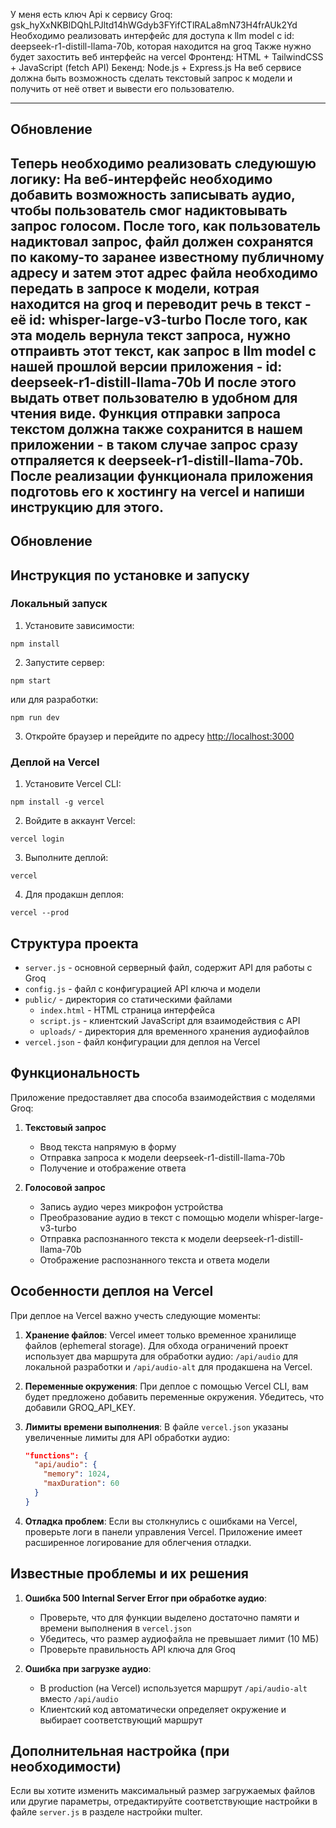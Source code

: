 У меня есть ключ Api к сервису Groq: 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
Необходимо реализовать интерфейс для доступа к llm model с id: deepseek-r1-distill-llama-70b, которая находится на groq 
Также нужно будет захостить веб интерфейс на vercel
Фронтенд: HTML + TailwindCSS + JavaScript (fetch API)
Бекенд: Node.js + Express.js
На веб сервисе должна быть возможность сделать текстовый запрос к модели и получить от неё ответ и вывести его пользователю. 




----------------------------------------------------------------------------------------------------------------------------
Обновление
----------------------------------------------------------------------------------------------------------------------------
Теперь необходимо реализовать следуюшую логику: 
На веб-интерфейс необходимо добавить возможность записывать аудио, чтобы пользователь смог надиктовывать запрос голосом. 
После того, как пользователь надиктовал запрос, файл должен сохранятся по какому-то заранее известному публичному адресу и затем этот адрес файла необходимо передать в запросе к модели, котрая находится на groq и переводит речь в текст - её id: whisper-large-v3-turbo
После того, как эта модель вернула текст запроса, нужно отпраивть этот текст, как запрос в llm model с нашей прошлой версии приложения - id: deepseek-r1-distill-llama-70b
И после этого выдать ответ пользователю в удобном для чтения виде. 
Функция отправки запроса текстом должна также сохранится в нашем приложении - в таком случае запрос сразу отпраляется к deepseek-r1-distill-llama-70b. 
После реализации функционала приложения подготовь его к хостингу на vercel и напиши инструкцию для этого. 
----------------------------------------------------------------------------------------------------------------------------
Обновление
----------------------------------------------------------------------------------------------------------------------------

## Инструкция по установке и запуску

### Локальный запуск

1. Установите зависимости:
```
npm install
```

2. Запустите сервер:
```
npm start
```
или для разработки:
```
npm run dev
```

3. Откройте браузер и перейдите по адресу [http://localhost:3000](http://localhost:3000)

### Деплой на Vercel

1. Установите Vercel CLI:
```
npm install -g vercel
```

2. Войдите в аккаунт Vercel:
```
vercel login
```

3. Выполните деплой:
```
vercel
```

4. Для продакшн деплоя:
```
vercel --prod
```

## Структура проекта

- `server.js` - основной серверный файл, содержит API для работы с Groq
- `config.js` - файл с конфигурацией API ключа и модели
- `public/` - директория со статическими файлами
  - `index.html` - HTML страница интерфейса
  - `script.js` - клиентский JavaScript для взаимодействия с API
  - `uploads/` - директория для временного хранения аудиофайлов
- `vercel.json` - файл конфигурации для деплоя на Vercel

## Функциональность

Приложение предоставляет два способа взаимодействия с моделями Groq:

1. **Текстовый запрос**
   - Ввод текста напрямую в форму
   - Отправка запроса к модели deepseek-r1-distill-llama-70b
   - Получение и отображение ответа

2. **Голосовой запрос**
   - Запись аудио через микрофон устройства
   - Преобразование аудио в текст с помощью модели whisper-large-v3-turbo
   - Отправка распознанного текста к модели deepseek-r1-distill-llama-70b
   - Отображение распознанного текста и ответа модели

## Особенности деплоя на Vercel

При деплое на Vercel важно учесть следующие моменты:

1. **Хранение файлов**: Vercel имеет только временное хранилище файлов (ephemeral storage). Для обхода ограничений проект использует два маршрута для обработки аудио: `/api/audio` для локальной разработки и `/api/audio-alt` для продакшена на Vercel.

2. **Переменные окружения**: При деплое с помощью Vercel CLI, вам будет предложено добавить переменные окружения. Убедитесь, что добавили GROQ_API_KEY.

3. **Лимиты времени выполнения**: В файле `vercel.json` указаны увеличенные лимиты для API обработки аудио:
   ```json
   "functions": {
     "api/audio": {
       "memory": 1024,
       "maxDuration": 60
     }
   }
   ```

4. **Отладка проблем**: Если вы столкнулись с ошибками на Vercel, проверьте логи в панели управления Vercel. Приложение имеет расширенное логирование для облегчения отладки.

## Известные проблемы и их решения

1. **Ошибка 500 Internal Server Error при обработке аудио**:
   - Проверьте, что для функции выделено достаточно памяти и времени выполнения в `vercel.json`
   - Убедитесь, что размер аудиофайла не превышает лимит (10 МБ)
   - Проверьте правильность API ключа для Groq

2. **Ошибка при загрузке аудио**:
   - В production (на Vercel) используется маршрут `/api/audio-alt` вместо `/api/audio`
   - Клиентский код автоматически определяет окружение и выбирает соответствующий маршрут

## Дополнительная настройка (при необходимости)

Если вы хотите изменить максимальный размер загружаемых файлов или другие параметры, отредактируйте соответствующие настройки в файле `server.js` в разделе настройки multer.
